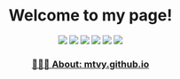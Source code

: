 <h1 align="center">Welcome to my page!</h2>

<p align="center">
<img src="https://img.shields.io/badge/Code-C/C++-informational?style=flat&logo=C&logoColor=white&color=2bbc8a" />
<img src="https://img.shields.io/badge/Code-JavaScript-informational?style=flat&logo=javascript&logoColor=white&color=2bbc8a" />
<img src="https://img.shields.io/badge/Code-Python-informational?style=flat&logo=Python&logoColor=white&color=2bbc8a" />
<img src="https://img.shields.io/badge/Shell-Bash-informational?style=flat&logo=gnu-bash&logoColor=white&color=2bbc8a" />
<img src="https://img.shields.io/badge/Tools-PostgreSQL-informational?style=flat&logo=PostgreSQL&logoColor=white&color=2bbc8a" />
<img src="https://img.shields.io/badge/Tools-Docker-informational?style=flat&logo=docker&logoColor=white&color=2bbc8a" />
</p>
<h3 align="center"><a href="https://mtvy.github.io">👨🏽‍💻 About: mtvy.github.io</a></h3>
